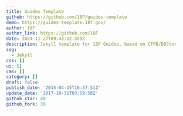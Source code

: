 ```yaml
---
title: Guides Template
github: https://github.com/18F/guides-template
demo: https://guides-template.18f.gov/
author: 18F
author_link: https://github.com/18F
date: 2024-11-27T09:43:12.555Z
description: Jekyll template for 18F Guides, based on CFPB/DOCter
ssg:
  - Jekyll
css: []
ui: []
cms: []
category: []
draft: false
publish_date: '2015-04-15T16:57:51Z'
update_date: '2017-10-31T03:59:58Z'
github_star: 49
github_fork: 39
---
```

